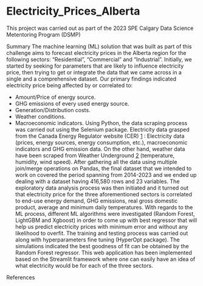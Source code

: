 # Electricity_Prices_Alberta
This project was carried out as part of the 2023 SPE Calgary Data Science Metentoring Program (DSMP)

Summary
  The machine learning (ML) solution that was built as part of this challenge aims to forecast electricity prices in the Alberta region for the following sectors: “Residential”, “Commercial” and “Industrial”.
Initially, we started by seeking for parameters that are likely to influence electricity price, then trying to get or integrate the data that we came across in a single and a comprehensive dataset. Our primary findings indicated electricity price being affected by or correlated to:
-	Amount/Price of energy source.
-	GHG emissions of every used energy source.
-	Generation/Distribution costs.
-	Weather conditions.
-	Macroeconomic indicators.
  Using Python, the data scraping process was carried out using the Selenium package. Electricity data grasped from the Canada Energy Regulator website (CER) [1] : Electricity data (prices, energy sources, energy consumption, etc.), macroeconomic indicators and GHG emission data. On the other hand, weather data have been scraped from Weather Underground [2] (temperature, humidity, wind speed).
After gathering all the data using multiple join/merge operations on Pandas, the final dataset that we intended to work on covered the period spanning from 2014-2023 and we ended up dealing with a dataset having 416,580 rows and 23 variables. The exploratory data analysis process was then initiated and it turned out that electricity price for the three aforementioned sectors is correlated to end-use energy demand, GHG emissions, real gross domestic product, average and minimum daily temperatures.
  With regards to the ML process, different ML algorithms were investigated (Random Forest, LightGBM and Xgboost) in order to come up with best regressor that will help us predict electricity prices with minimum error and without any likelihood to overfit. The training and testing process was carried out along with hyperparameters fine tuning (HyperOpt package). The simulations indicated the best goodness of fit can be obtained by the Random Forest regressor.
 	This web application has been implemented based on the Streamlit framework where one can easily have an idea of what electricity would be for each of the three sectors.

References

[1]: https://apps.cer-rec.gc.ca/ftrppndc/dflt.aspx?GoCTemplateCulture=en-CA

[2]: https://www.wunderground.com/
